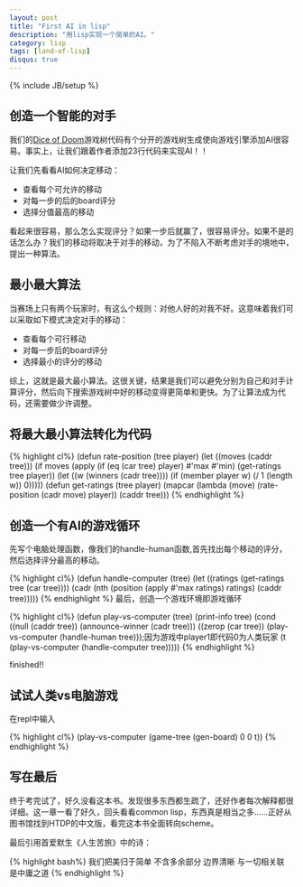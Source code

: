 ```yaml
---
layout: post
title: "First AI in lisp"
description: "用lisp实现一个简单的AI。"
category: lisp
tags: [land-of-lisp]
disqus: true
---
```

{% include JB/setup %}

## 创造一个智能的对手

我们的[Dice of Doom][1]游戏树代码有个分开的游戏树生成使向游戏引擎添加AI很容易。事实上，让我们跟着作者添加23行代码来实现AI！！

让我们先看看AI如何决定移动：

- 查看每个可允许的移动
- 对每一步的后的board评分
- 选择分值最高的移动

看起来很容易，那么怎么实现评分？如果一步后就赢了，很容易评分。如果不是的话怎么办？我们的移动将取决于对手的移动，为了不陷入不断考虑对手的境地中，提出一种算法。

## 最小最大算法

当赛场上只有两个玩家时，有这么个规则：对他人好的对我不好。这意味着我们可以采取如下模式决定对手的移动：

- 查看每个可行移动
- 对每一步后的board评分
- 选择最小的评分的移动

综上，这就是最大最小算法。这很关键，结果是我们可以避免分别为自己和对手计算评分，然后向下搜索游戏树中好的移动变得更简单和更快。为了让算法成为代码，还需要做少许调整。

## 将最大最小算法转化为代码

{% highlight cl%}
(defun rate-position (tree player)
  (let ((moves (caddr tree)))
    (if moves
      (apply (if (eq (car tree) player)
               #'max
               #'min)
             (get-ratings tree player))
      (let ((w (winners (cadr tree))))
        (if (member player w)
          (/ 1 (length w))
          0)))))
(defun get-ratings (tree player)
  (mapcar (lambda (move)
            (rate-position (cadr move) player))
          (caddr tree)))
{% endhighlight %}

## 创造一个有AI的游戏循环

先写个电脑处理函数，像我们的handle-human函数,首先找出每个移动的评分，然后选择评分最高的移动。

{% highlight cl%}
(defun handle-computer (tree)
  (let ((ratings (get-ratings tree (car tree))))
    (cadr (nth (position (apply #'max ratings) ratings) (caddr tree)))))
{% endhighlight %}
最后，创造一个游戏环境即游戏循环

{% highlight cl%}
(defun play-vs-computer (tree)
  (print-info tree)
  (cond ((null (caddr tree)) (announce-winner (cadr tree)))
        ((zerop (car tree)) (play-vs-computer (handle-human tree)));因为游戏中player1即代码0为人类玩家
        (t (play-vs-computer (handle-computer tree)))))
{% endhighlight %}

finished!!

## 试试人类vs电脑游戏

在repl中输入

{% highlight cl%}
(play-vs-computer (game-tree (gen-board) 0 0 t))
{% endhighlight %}


## 写在最后

终于考完试了，好久没看这本书。发现很多东西都生疏了，还好作者每次解释都很详细。这一章一看了好久，回头看看common lisp，东西真是相当之多……正好从图书馆找到HTDP的中文版，看完这本书全面转向scheme。

最后引用首爱默生《人生苦旅》中的诗：

{% highlight bash%}
我们把美归于简单
不含多余部分
边界清晰
与一切相关联
是中庸之道
{% endhighlight %}

[1]: /lisp/2012/05/23/dice-of-doom/

